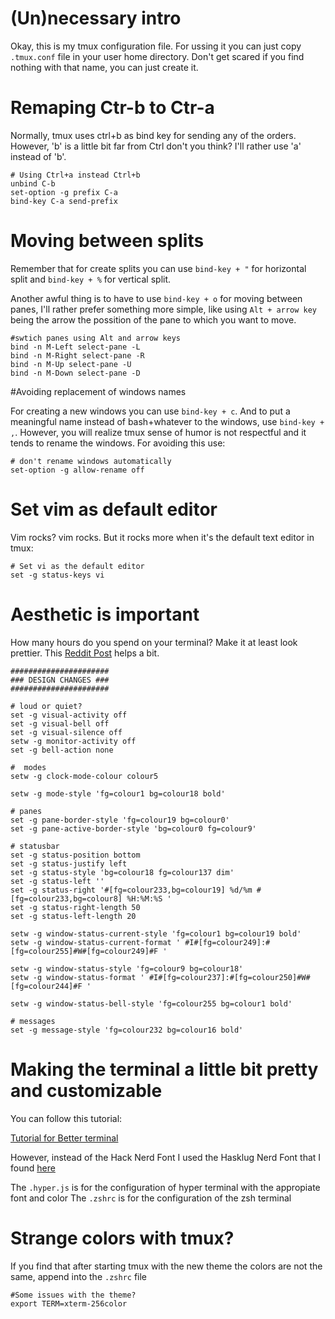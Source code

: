 # (Un)necessary intro
Okay, this is my tmux configuration file. For ussing it you can just copy `.tmux.conf` file in your user home directory. Don't get scared if you find nothing with that name, you can just create it.

# Remaping Ctr-b to Ctr-a
Normally, tmux uses ctrl+b as bind key for sending any of the orders. However, 'b' is a little bit far from Ctrl don't you think? I'll rather use 'a' instead of 'b'.
```
# Using Ctrl+a instead Ctrl+b
unbind C-b
set-option -g prefix C-a
bind-key C-a send-prefix
```

# Moving between splits 
Remember that for create splits you can use `bind-key + "` for horizontal split and `bind-key + %` for vertical split.

Another awful thing is to have to use `bind-key + o` for moving between panes, I'll rather prefer something more simple, like using `Alt + arrow key` being the arrow the possition of the pane to which you want to move. 
```
#swtich panes using Alt and arrow keys
bind -n M-Left select-pane -L
bind -n M-Right select-pane -R
bind -n M-Up select-pane -U
bind -n M-Down select-pane -D
```
#Avoiding replacement of windows names

For creating a new windows you can use `bind-key + c`. And to put a meaningful name instead of bash+whatever to the windows, use `bind-key + ,`. However, you will realize tmux sense of humor is not respectful and it tends to rename the windows. For avoiding this use:
```
# don't rename windows automatically
set-option -g allow-rename off
```

# Set vim as default editor 

Vim rocks? vim rocks. But it rocks more when it's the default text editor in tmux:

```
# Set vi as the default editor
set -g status-keys vi
```

# Aesthetic is important

How many hours do you spend on your terminal? Make it at least look prettier. This [Reddit Post](https://www.reddit.com/r/unixporn/comments/3cn5gi/tmux_is_my_wm_on_os_x/) helps a bit.

```
######################
### DESIGN CHANGES ###
######################

# loud or quiet?
set -g visual-activity off
set -g visual-bell off
set -g visual-silence off
setw -g monitor-activity off
set -g bell-action none

#  modes
setw -g clock-mode-colour colour5

setw -g mode-style 'fg=colour1 bg=colour18 bold'

# panes
set -g pane-border-style 'fg=colour19 bg=colour0'
set -g pane-active-border-style 'bg=colour0 fg=colour9'

# statusbar
set -g status-position bottom
set -g status-justify left
set -g status-style 'bg=colour18 fg=colour137 dim'
set -g status-left ''
set -g status-right '#[fg=colour233,bg=colour19] %d/%m #[fg=colour233,bg=colour8] %H:%M:%S '
set -g status-right-length 50
set -g status-left-length 20

setw -g window-status-current-style 'fg=colour1 bg=colour19 bold'
setw -g window-status-current-format ' #I#[fg=colour249]:#[fg=colour255]#W#[fg=colour249]#F '

setw -g window-status-style 'fg=colour9 bg=colour18'
setw -g window-status-format ' #I#[fg=colour237]:#[fg=colour250]#W#[fg=colour244]#F '

setw -g window-status-bell-style 'fg=colour255 bg=colour1 bold'

# messages
set -g message-style 'fg=colour232 bg=colour16 bold'
```
# Making the terminal a little bit pretty and customizable

You can follow this tutorial:

[Tutorial for Better terminal](https://medium.com/@ivanaugustobd/your-terminal-can-be-much-much-more-productive-5256424658e8)

However, instead of the Hack Nerd Font I used the Hasklug Nerd Font that I found [here](https://github.com/ryanoasis/nerd-fonts/releases/)

The `.hyper.js` is for the configuration of hyper terminal with the appropiate font and color
The `.zshrc` is for the configuration of the zsh terminal

# Strange colors with tmux?
If you find that after starting tmux with the new theme the colors are not the same, append into the `.zshrc` file 
```
#Some issues with the theme?
export TERM=xterm-256color
```
